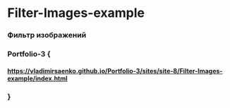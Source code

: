 # Filter-Images-example
 
### Фильтр изображений

### Portfolio-3 {

#### https://vladimirsaenko.github.io/Portfolio-3/sites/site-8/Filter-Images-example/index.html

### }
